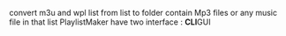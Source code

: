 convert m3u and wpl list from list to  folder contain Mp3 files or any music file in that list
PlaylistMaker have two interface :
**CLI**GUI